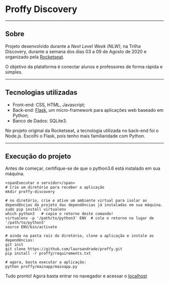 # Proffy Discovery
<hr />

## Sobre ##
Projeto desenvolvido durante a <i>Next Level Week (NLW)</i>, na Trilha Discovery, durante a semana dos dias 03 a 09 de Agosto de 2020 e organizado pela <a href="https://github.com/Rocketseat/">Rocketseat</a>.

O objetivo da plataforma é conectar alunos e professores de forma rápida e simples. 

<hr />

## Tecnologias utilizadas ##
<ul>
  <li>Front-end: CSS, HTML, Javascript;</li>
  <li>Back-end: <a href="https://flask.palletsprojects.com/en/1.1.x/">Flask</a>, um micro-framework para aplicações web baseado em Python;</li>
  <li>Banco de Dados: SQLite3.</li>
</ul>

No projeto original da Rocketseat, a tecnologia utilizada no back-end foi o Node.js. Escolhi o Flask, pois tenho mais familiaridade com Python.

<hr />

## Execução do projeto ##

Antes de começar, certifique-se de que o python3.6 está instalado em sua máquina.   

```
<spanExecutar o servidor</span>
# Crie um diretório para receber a aplicação
mkdir proffy-discovery

# no diretório, crie e ative um ambiente virtual para isolar as dependências do projeto das dependências já instaladas em sua máquina.
sudo pip install virtualenv
which python3   # copie o retorno deste comando!
virtualenv -p '/path/to/python3' ENV  # cole o retorno no lugar de '/path/to/python3'
source ENV/bin/activate

# ainda na pasta raíz do diretório, clone a aplicação e instale as dependências:
git init
git clone https://github.com/lauroandrade/proffy.git
pip install -r proffy/requirements.txt

# agora, basta executar a aplicação:
python proffy/mainapp/mainapp.py
```

Tudo pronto! Agora basta entrar no navegador e acessar o <a href="http://localhost:5500/">localhost</a> 


